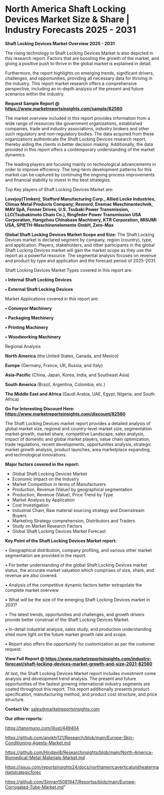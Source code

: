 # North America Shaft Locking Devices Market Size & Share | Industry Forecasts 2025 - 2031

<Strong> Shaft Locking Devices Market Overview 2025 - 2031</strong>

The rising technology in Shaft Locking Devices Market is also depicted in this research report. Factors that are boosting the growth of the market, and giving a positive push to thrive in the global market is explained in detail.

Furthermore, the report highlights on emerging trends, significant drivers, challenges, and opportunities, providing all necessary data for thriving in the industry. This report market research offers a comprehensive perspective, including an in-depth analysis of the present and future scenarios within the industry.

<strong>Request Sample Report @ <a href=https://www.marketreportsinsights.com/sample/82560>https://www.marketreportsinsights.com/sample/82560</a></strong>

The market overview included in this report provides information from a wide range of resources like government organizations, established companies, trade and industry associations, industry brokers and other such regulatory and non-regulatory bodies. The data acquired from these organizations authenticate the Shaft Locking Devices research report, thereby aiding the clients in better decision making. Additionally, the data provided in this report offers a contemporary understanding of the market dynamics.

The leading players are focusing mainly on technological advancements in order to improve efficiency. The long-term development patterns for this market can be captured by continuing the ongoing process improvements and financial stability to invest in the best strategies.

Top Key players of Shaft Locking Devices Market are:

<strong>Lovejoy(Timken), Stafford Manufacturing Corp., Allied Locke Industries, Climax Metal Products Company, Rexnord, Enemac Maschinentechnik, MAV SpA, Fenner Drives, U.S. Tsubaki Power Transmission, LLC(Tsubakimoto Chain Co.), Ringfeder Power Transmission USA Corporation, Hangzhou Chinabase Machinery, KTR Corporation, MISUMI USA, SPIETH-Maschinenelemente GmbH, Zero-Max</strong>

<strong><b>Global Shaft Locking Devices Market Scope and Size:</b></strong>
The Shaft Locking Devices market is declared segment by company, region (country), type, and application. Players, stakeholders, and other participants in the global Shaft Locking Devices market will gain the market scope as they use the report as a powerful resource. The segmental analysis focuses on revenue and product by type and application and the forecast period of 2025-2031.

Shaft Locking Devices Market Types covered in this report are:

<strong>• Internal Shaft Locking Devices

• External Shaft Locking Devices</strong>

Market Applications covered in this report are:

<strong>• Conveyor Machinery

• Packaging Machinery

• Printing Machinery

• Woodworking Machinery</strong> 

Regional Analysis

<strong>North America</strong> (the United States, Canada, and Mexico)

<strong>Europe</strong> (Germany, France, UK, Russia, and Italy)

<strong>Asia-Pacific</strong> (China, Japan, Korea, India, and Southeast Asia)

<strong>South America</strong> (Brazil, Argentina, Colombia, etc.)

<strong>The Middle East and Africa</strong> (Saudi Arabia, UAE, Egypt, Nigeria, and South Africa)

<strong>Go For Interesting Discount Here: <a href=https://www.marketreportsinsights.com/discount/82560>https://www.marketreportsinsights.com/discount/82560</a></strong>

The Shaft Locking Devices market report provides a detailed analysis of global market size, regional and country-level market size, segmentation market growth, market share, competitive Landscape, sales analysis, impact of domestic and global market players, value chain optimization, trade regulations, recent developments, opportunities analysis, strategic market growth analysis, product launches, area marketplace expanding, and technological innovations.

<strong><b>Major factors covered in the report:</b></strong>
<ul>
  <li>Global Shaft Locking Devices Market </li>
  <li>Economic Impact on the Industry</li>
  <li>Market Competition in terms of Manufacturers</li>
  <li>Production, Revenue (Value) by geographical segmentation</li>
  <li>Production, Revenue (Value), Price Trend by Type</li>
  <li>Market Analysis by Application</li>
  <li>Cost Investigation</li>
  <li>Industrial Chain, Raw material sourcing strategy and Downstream Buyers</li>
  <li>Marketing Strategy comprehension, Distributors and Traders</li>
  <li>Study on Market Research Factors</li>
  <li>Global Shaft Locking Devices Market Forecast</li>
</ul>

<strong><b>Key Point of the Shaft Locking Devices Market report:</b></strong>

• Geographical distribution, company profiling, and various other market segmentation are provided in the report.

• For better understanding of the global Shaft Locking Devices market status, the accurate market valuation which comprises of size, share, and revenue are also covered.

• Analysis of the competitive dynamic factors better extrapolate the complete market overview

• What will be the size of the emerging Shaft Locking Devices market in 2031?

• The latest trends, opportunities and challenges, and growth drivers provide better construal of the Shaft Locking Devices Market.

• In-detail industrial analysis, sales study, and production understanding shed more light on the future market growth rate and scope.

• Report also offers the opportunity for customization as per the customer request.

<strong><b>View Full Report @ <a href=https://www.marketreportsinsights.com/industry-forecast/shaft-locking-devices-market-growth-and-size-2021-82560>https://www.marketreportsinsights.com/industry-forecast/shaft-locking-devices-market-growth-and-size-2021-82560</a></b></strong>


At last, the Shaft Locking Devices Market report includes investment come analysis and development trend analysis. The present and future opportunities of the fastest growing international industry segments are coated throughout this report. This report additionally presents product specification, manufacturing method, and product cost structure, and price structure.

<strong>Contact Us:</strong>
sales@marketreportsinsights.com

<strong>Our other reports:</strong>

<a href=https://tanomuno.com/illust/449404>https://tanomuno.com/illust/449404</a>

<a href=https://github.com/anokhi121/Research/blob/main/Europe-Skin-Conditioning-Agents-Market.md>https://github.com/anokhi121/Research/blob/main/Europe-Skin-Conditioning-Agents-Market.md</a>

<a href=https://github.com/Hindavi8/Researchinsights/blob/main/North-America-Biomedical-Metal-Materials-Market.md>https://github.com/Hindavi8/Researchinsights/blob/main/North-America-Biomedical-Metal-Materials-Market.md</a>

<a href=https://issuu.com/reportsinsights24/docs/northamericaverticalunitheatermarketstrategicforec>https://issuu.com/reportsinsights24/docs/northamericaverticalunitheatermarketstrategicforec</a>

<a href=https://github.com/Simran15081947/Reportss/blob/main/Europe-Corrugated-Tube-Market.md>https://github.com/Simran15081947/Reportss/blob/main/Europe-Corrugated-Tube-Market.md</a>"
